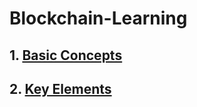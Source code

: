 # Blockchain-Learning

## 1. [Basic Concepts](BASIC_CONCEPTS.md)

## 2. [Key Elements](KEY_ELEMENTS.md)
